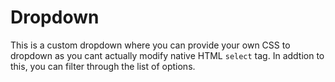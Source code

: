 # Dropdown

This is a custom dropdown where you can provide your own CSS to dropdown as you cant actually modify native HTML `select` tag. In addtion to this, you can filter through the list of options.
